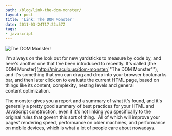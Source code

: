 ```yaml
---
path: /blog/link-the-dom-monster/
layout: post
title: 'Link: The DOM Monster'
date: 2011-03-24T17:22:57Z
tags:
- javascript
---
```


![The DOM Monster!](http://uploads.psyked.co.uk/2011/03/dom-monster.png "The DOM Monster!")

I'm always on the look out for new yardsticks to measure by code by, and here's another one that I've been introduced to recently. It's called [the DOM Monster](http://mir.aculo.us/dom-monster/ "The DOM Monster""), and it's something that you can drag and drop into your browser bookmarks bar, and then later click on to evaluate the current HTML page, based on things like its content, complexity, nesting levels and general content optimization.

The monster gives you a report and a summary of what it's found, and it's generally a pretty good summary of best practices for your HTML and JavaScript construction, even if it's not linking you specifically to the original rules that govern this sort of thing.  All of which will improve your pages' rendering speed, performance on older machines, and performance on mobile devices, which is what a lot of people care about nowadays.